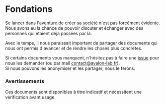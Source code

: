 # Fondations

Se lancer dans l'aventure de créer sa société n'est pas forcément évidente.  
Nous avons eu la chance de pouvoir discuter et échanger avec des personnes qui étaient déjà passées par là.

Avec le temps, il nous paraissait important de partager des documents qui nous ont permis d'avancer et de rendre les choses plus concrètes.

Si certains documents vous manquent, n'hésitez pas à faire une [issue](https://github.com/Avalon-Lab/fondations/issues) pour nous les demander (ou par mail [contact@avalon-lab.fr](mailto:contact@avalon-lab.fr)).  
Si nous pouvons les anonymiser et les partager, nous le ferons.

### Avertissements

Ces documents sont disponibles à titre indicatif et nécessitent une vérification avant usage.
